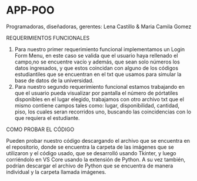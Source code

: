 # APP-POO
Programadoras, diseñadoras, gerentes: Lena Castillo & Maria Camila Gomez

REQUERIMIENTOS FUNCIONALES
1. Para nuestro primer requerimiento funcional implementamos un Login Form Menu, en este caso se valida que el usuario haya rellenado el campo,no se encuentre vacío y además, que sean solo números los datos ingresados, y que estos coincidan con alguno de los códigos estudiantiles que se encuentran en el txt que usamos para simular la base de datos de la universidad. 
2. Para nuestro segundo requerimiento funcional estamos trabajando en que el usuario pueda visualizar por pantalla el número de pórtatiles disponibles en el lugar elegido, trabajamos con otro archivo txt que el mismo contiene campos tales como: lugar, disponibilidad, cantidad, piso, los cuales seran recorridos uno, buscando las coincidencias con lo que requiera el estudiante.

COMO PROBAR EL CÓDIGO

Pueden probar nuestro código descargando el archivo que se encuentra en el repositorio, donde se encuentra la carpeta de las imágenes que se utilizaron y el código usado, que se desarrolló usando Tkinter, y luego corriéndolo en VS Core usando la extensión de Python. A su vez también, podrían descargar el archivo de Python que se encuentra de manera individual y la carpeta llamada imágenes.
